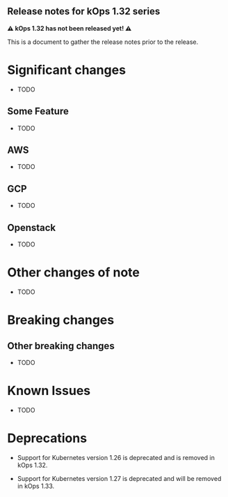 ## Release notes for kOps 1.32 series

**&#9888; kOps 1.32 has not been released yet! &#9888;**

This is a document to gather the release notes prior to the release.

# Significant changes

* TODO

## Some Feature

* TODO

## AWS

* TODO

## GCP

* TODO

## Openstack

* TODO

# Other changes of note

* TODO

# Breaking changes

## Other breaking changes

* TODO

# Known Issues

* TODO

# Deprecations

* Support for Kubernetes version 1.26 is deprecated and is removed in kOps 1.32.

* Support for Kubernetes version 1.27 is deprecated and will be removed in kOps 1.33.
